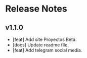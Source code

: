 # Release Notes

## v1.1.0

- [feat] Add site Proyectos Beta.
- [docs] Update readme file.
- [feat] Add telegram social media.